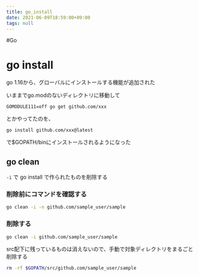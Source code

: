 ```yaml
---
title: go_install
date: 2021-06-09T18:59:00+09:00
tags: null
---
```


\#Go 

# go install

go 1.16から、グローバルにインストールする機能が追加された

いままでgo.modのないディレクトリに移動して

````shell
GOMODULE111=off go get github.com/xxx
````

とかやってたのを、

````shell
go install github.com/xxx@latest
````

で$GOPATH/binにインストールされるようになった

## go clean

`-i` で go install で作られたものを削除する

### 削除前にコマンドを確認する

````bash
go clean -i -n github.com/sample_user/sample
````

### 削除する

````bash
go clean -i github.com/sample_user/sample
````

src配下に残っているものは消えないので、手動で対象ディレクトリをまるごと削除する

````bash
rm -rf $GOPATH/src/github.com/sample_user/sample
````
